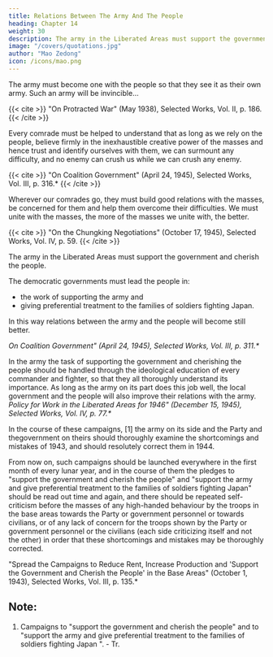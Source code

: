 ```yaml
---
title: Relations Between The Army And The People
heading: Chapter 14
weight: 30
description: The army in the Liberated Areas must support the government and cherish the people
image: "/covers/quotations.jpg"
author: "Mao Zedong"
icon: /icons/mao.png
---
```



The army must become one with the people so that they see it as their own
army. Such an army will be invincible…

{{< cite >}}
"On Protracted War" (May 1938), Selected Works, Vol. II, p. 186.
{{< /cite >}}

Every comrade must be helped to understand that as long as we rely on the people, believe firmly in the inexhaustible creative power of the masses and hence trust and identify ourselves with them, we can surmount any difficulty, and no enemy can crush us while we can crush any enemy.

{{< cite >}}
"On Coalition Government" (April 24, 1945), Selected Works, Vol. III, p. 316.*
{{< /cite >}}


Wherever our comrades go, they must build good relations with the masses, be concerned for them and help them overcome their difficulties. We must unite with the masses, the more of the masses we unite with, the better. 

{{< cite >}}
"On the Chungking Negotiations" (October 17, 1945), Selected Works, Vol. IV, p. 59.
{{< /cite >}}


The army in the Liberated Areas must support the government and cherish the people. 

The democratic governments must lead the people in:
- the work of supporting the army and
- giving preferential treatment to the families of soldiers fighting Japan. 

In this way relations between the army and the people will become still better.

<cite>On Coalition Government" (April 24, 1945), Selected Works, Vol. III, p. 311.*</cite>


In the army the task of supporting the government and cherishing the people should be handled through the ideological education of every commander and fighter, so that they all thoroughly understand its importance. As long as the
army on its part does this job well, the local government and the people will
also improve their relations with the army.
<cite>Policy for Work in the Liberated Areas for 1946" (December 15, 1945), Selected Works, Vol. IV, p. 77.*</cite>


In the course of these campaigns, [1] the army on its side and the Party and thegovernment on theirs should thoroughly examine the shortcomings and mistakes of 1943, and should resolutely correct them in 1944. 

From now on, such campaigns should be launched everywhere in the first month of every lunar year, and in the course of them the pledges to "support the government and cherish the people" and "support the army and give preferential treatment to the families of soldiers fighting Japan" should be read out time and again, and there should be repeated self-criticism before the masses of any high-handed behaviour by the troops in the base areas towards the Party or government personnel or towards civilians, or of any lack of concern for the troops shown by the Party or government personnel or the civilians (each side
criticizing itself and not the other) in order that these shortcomings and mistakes may be thoroughly corrected.

"Spread the Campaigns to Reduce Rent, Increase Production and 'Support the Government and Cherish the People' in the Base Areas" (October 1, 1943), Selected Works, Vol. III, p. 135.*


## Note:

1. Campaigns to "support the government and cherish the people" and to "support the
army and give preferential treatment to the families of soldiers fighting Japan ". - Tr.


